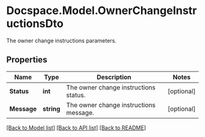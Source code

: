 # Docspace.Model.OwnerChangeInstructionsDto
The owner change instructions parameters.

## Properties

Name | Type | Description | Notes
------------ | ------------- | ------------- | -------------
**Status** | **int** | The owner change instructions status. | [optional] 
**Message** | **string** | The owner change instructions message. | [optional] 

[[Back to Model list]](../README.md#documentation-for-models) [[Back to API list]](../README.md#documentation-for-api-endpoints) [[Back to README]](../README.md)

